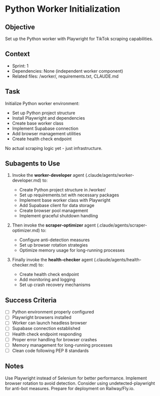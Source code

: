 # Python Worker Initialization

## Objective

Set up the Python worker with Playwright for TikTok scraping capabilities.

## Context

- Sprint: 1
- Dependencies: None (independent worker component)
- Related files: /worker/, requirements.txt, CLAUDE.md

## Task

Initialize Python worker environment:

- Set up Python project structure
- Install Playwright and dependencies
- Create base worker class
- Implement Supabase connection
- Add browser management utilities
- Create health check endpoint

No actual scraping logic yet - just infrastructure.

## Subagents to Use

1. Invoke the **worker-developer** agent (.claude/agents/worker-developer.md) to:
   - Create Python project structure in /worker/
   - Set up requirements.txt with necessary packages
   - Implement base worker class with Playwright
   - Add Supabase client for data storage
   - Create browser pool management
   - Implement graceful shutdown handling

2. Then invoke the **scraper-optimizer** agent (.claude/agents/scraper-optimizer.md) to:
   - Configure anti-detection measures
   - Set up browser rotation strategies
   - Optimize memory usage for long-running processes

3. Finally invoke the **health-checker** agent (.claude/agents/health-checker.md) to:
   - Create health check endpoint
   - Add monitoring and logging
   - Set up crash recovery mechanisms

## Success Criteria

- [ ] Python environment properly configured
- [ ] Playwright browsers installed
- [ ] Worker can launch headless browser
- [ ] Supabase connection established
- [ ] Health check endpoint responding
- [ ] Proper error handling for browser crashes
- [ ] Memory management for long-running processes
- [ ] Clean code following PEP 8 standards

## Notes

Use Playwright instead of Selenium for better performance. Implement browser rotation to avoid detection. Consider using undetected-playwright for anti-bot measures. Prepare for deployment on Railway/Fly.io.
